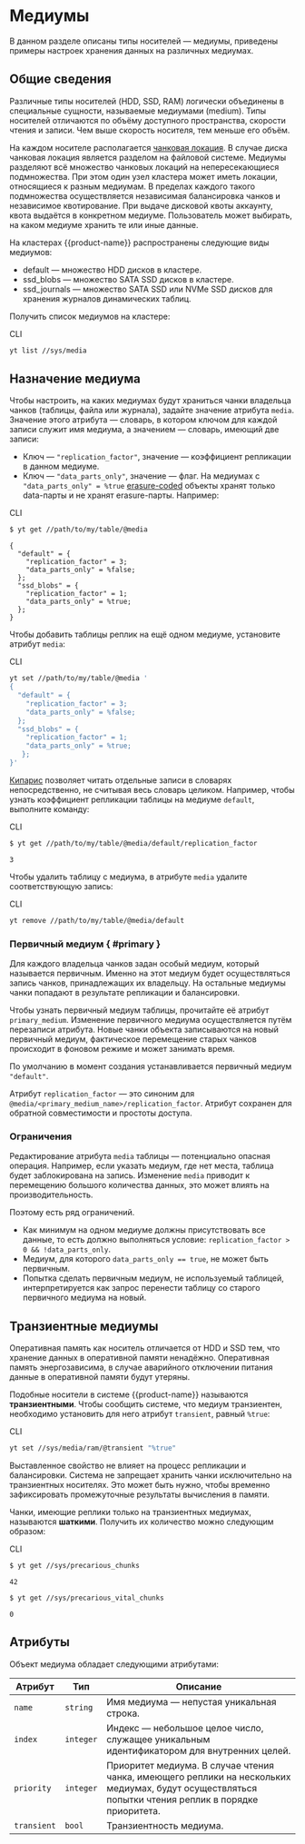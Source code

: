 # Медиумы

В данном разделе описаны типы носителей — медиумы, приведены примеры настроек хранения данных на различных медиумах.

## Общие сведения

Различные типы носителей (HDD, SSD, RAM) логически объединены в специальные сущности, называемые медиумами (medium).
Типы носителей отличаются по объёму доступного пространства, скорости чтения и записи. Чем выше скорость носителя, тем меньше его объём.

На каждом носителе располагается [чанковая локация](../../../user-guide/storage/chunks.md). В случае диска чанковая локация является разделом на файловой системе. Медиумы разделяют всё множество чанковых локаций на непересекающиеся подмножества. При этом один узел кластера может иметь локации, относящиеся к разным медиумам. В пределах каждого такого подмножества осуществляется независимая балансировка чанков и независимое квотирование. При выдаче дисковой квоты аккаунту, квота выдаётся в конкретном медиуме. Пользователь может выбирать, на каком медиуме хранить те или иные данные.

На кластерах {{product-name}} распространены следующие виды медиумов:

- default — множество HDD дисков в кластере.
- ssd_blobs — множество SATA SSD дисков в кластере.
- ssd_journals — множество SATA SSD или NVMe SSD дисков для хранения журналов динамических таблиц.

Получить список медиумов на кластере:

CLI
```bash
yt list //sys/media
```

## Назначение медиума

Чтобы настроить, на каких медиумах будут храниться чанки владельца чанков (таблицы, файла или журнала), задайте значение атрибута `media`. Значение этого атрибута — словарь, в котором ключом для каждой записи служит имя медиума, а значением — словарь, имеющий две записи:

- Ключ — `"replication_factor"`, значение — коэффициент репликации в данном медиуме.
- Ключ — `"data_parts_only"`, значение — флаг. На медиумах с `"data_parts_only" = %true` [erasure-coded](../../../user-guide/storage/replication.md#erasure) объекты хранят только data-парты и не хранят erasure-парты. Например:

CLI
```bash
$ yt get //path/to/my/table/@media
```
```
{
  "default" = {
    "replication_factor" = 3;
    "data_parts_only" = %false;
  };
  "ssd_blobs" = {
    "replication_factor" = 1;
    "data_parts_only" = %true;
  };
}
```

Чтобы добавить таблицы реплик на ещё одном медиуме, установите атрибут `media`:

CLI
```bash
yt set //path/to/my/table/@media '
{
  "default" = {
    "replication_factor" = 3;
    "data_parts_only" = %false;
  };
  "ssd_blobs" = {
    "replication_factor" = 1;
    "data_parts_only" = %true;
   };
}'
```

[Кипарис](../../../user-guide/storage/cypress.md) позволяет читать отдельные записи в словарях непосредственно, не считывая весь словарь целиком.
Например, чтобы узнать коэффициент репликации таблицы на медиуме `default`, выполните команду:

CLI
```bash
$ yt get //path/to/my/table/@media/default/replication_factor
```
```
3
```

Чтобы удалить таблицу с медиума, в атрибуте `media` удалите соответствующую запись:

CLI
```bash
yt remove //path/to/my/table/@media/default
```

### Первичный медиум { #primary }

Для каждого владельца чанков задан особый медиум, который называется первичным. Именно на этот медиум будет осуществляться запись чанков, принадлежащих их владельцу. На остальные медиумы чанки попадают в результате репликации и балансировки.

Чтобы узнать первичный медиум таблицы, прочитайте её атрибут `primary_medium`. Изменение первичного медиума осуществляется путём перезаписи атрибута. Новые чанки объекта записываются на новый первичный медиум, фактическое перемещение старых чанков происходит в фоновом режиме и может занимать время.

По умолчанию в момент создания устанавливается первичный медиум `"default"`.

Атрибут `replication_factor` — это синоним для `@media/<primary_medium_name>/replication_factor`. Атрибут сохранен для обратной совместимости и простоты доступа.

### Ограничения

Редактирование атрибута `media` таблицы — потенциально опасная операция. Например, если указать медиум, где нет места, таблица будет заблокирована на запись. Изменение `media` приводит к перемещению большого количества данных, это может влиять на производительность.


Поэтому есть ряд ограничений.

- Как минимум на одном медиуме должны присутствовать все данные, то есть должно выполняться условие: `replication_factor > 0 && !data_parts_only`.
- Медиум, для которого `data_parts_only == true`, не может быть первичным.
- Попытка сделать первичным медиум, не используемый таблицей, интерпретируется как запрос перенести таблицу со старого первичного медиума на новый.

## Транзиентные медиумы

Оперативная память как носитель отличается от HDD и SSD тем, что хранение данных в оперативной памяти ненадёжно. Оперативная память энергозависима, в случае аварийного отключении питания данные в оперативной памяти будут утеряны.

Подобные носители в системе {{product-name}} называются **транзиентными**. Чтобы сообщить системе, что медиум транзиентен, необходимо установить для него атрибут `transient`, равный `%true`:

CLI
```bash
yt set //sys/media/ram/@transient "%true"
```

Выставленное свойство не влияет на процесс репликации и балансировки. Система не запрещает хранить чанки исключительно на транзиентных носителях. Это может быть нужно, чтобы временно зафиксировать промежуточные результаты вычисления в памяти.

Чанки, имеющие реплики только на транзиентных медиумах, называются **шаткими**. Получить их количество можно следующим образом:

CLI
```bash
$ yt get //sys/precarious_chunks
```
```
42
```
```bash
$ yt get //sys/precarious_vital_chunks
```
```
0
```

## Атрибуты

Объект медиума обладает следующими атрибутами:

| **Атрибут** | **Тип**   | **Описание**                                                 |
| ----------- | --------- | ------------------------------------------------------------ |
| `name`      | `string`  | Имя медиума — непустая уникальная строка.                    |
| `index`     | `integer` | Индекс — небольшое целое число, служащее уникальным идентификатором для внутренних целей. |
| `priority`  | `integer` | Приоритет медиума. В случае чтения чанка, имеющего реплики на нескольких медиумах, будут осуществляться попытки чтения реплик в порядке приоритета.                                                      |
| `transient` | `bool`    | Транзиентность медиума.                                      |
